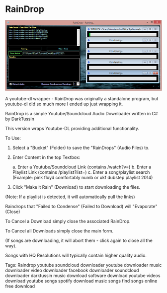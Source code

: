 # RainDrop

![RainDrop](https://github.com/DarkTussin/RainDrop/blob/master/Raindrop.png?raw=true)

A youtube-dl wrapper - RainDrop was originally a standalone program, but youtube-dl did so much more I ended up just wrapping it.

RainDrop is a simple Youtube/Soundcloud Audio Downloader written in C# by DarkTussin

This version wraps Youtube-DL providing additional functionality.

To Use: 

1. Select a "Bucket" (Folder) to save the "RainDrops" (Audio Files) to.
2. Enter Content in the top Textbox:
   
   a. Enter a Youtube/Soundcloud Link (contains /watch?v=)
   b. Enter a Playlist Link (contains /playlist?list=)
   c. Enter a song/playlist search (Example: pink floyd comfortably numb or ukf dubstep playlist 2014)

3. Click "Make it Rain" (Download)  to start downloading the files.

(Note: If a playlist is detected, it will automatically pull the links)

Raindrops that "Failed to Condense" (Failed to Download) will "Evaporate" (Close)

To Cancel a Download simply close the associated RainDrop.

To Cancel all Downloads simply close the main form.

(If songs are downloading, it will abort them - click again to close all the way).

Songs with HQ Resolutions will typically contain higher quality audio.

Tags: Raindrop youtube soundcloud downloader youtube downloader music downloader video downloader facebook downloader soundcloud downloader darktussin music download software download youtube videos download youtube songs spotify download music songs find songs online free download
